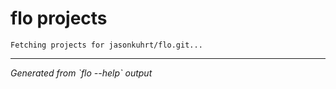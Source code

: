 # flo projects

```
Fetching projects for jasonkuhrt/flo.git...
```

---
*Generated from \`flo --help\` output*
